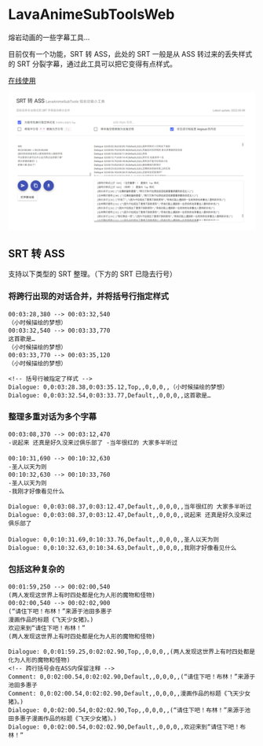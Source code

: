 # LavaAnimeSubToolsWeb

熔岩动画的一些字幕工具...

目前仅有一个功能，SRT 转 ASS，此处的 SRT 一般是从 ASS 转过来的丢失样式的 SRT 分裂字幕，通过此工具可以把它变得有点样式。

[在线使用](https://tools.lavaanime.top)

![img](image/README/1652094747350.png)

## SRT 转 ASS

支持以下类型的 SRT 整理。（下方的 SRT 已隐去行号）

### 将跨行出现的对话合并，并将括号行指定样式

```
00:03:28,380 --> 00:03:32,540
（小时候描绘的梦想）
00:03:32,540 --> 00:03:33,770
这首歌是…
（小时候描绘的梦想）
00:03:33,770 --> 00:03:35,120
（小时候描绘的梦想）
```

```
<!-- 括号行被指定了样式 -->
Dialogue: 0,0:03:28.38,0:03:35.12,Top,,0,0,0,,（小时候描绘的梦想）
Dialogue: 0,0:03:32.54,0:03:33.77,Default,,0,0,0,,这首歌是…
```

### 整理多重对话为多个字幕

```
00:03:08,370 --> 00:03:12,470
-说起来 还真是好久没来过俱乐部了 -当年很红的 大家多半听过

00:10:31,690 --> 00:10:32,630
-圣人以天为则
00:10:32,630 --> 00:10:33,760
-圣人以天为则
-我刚才好像看见什么
```

```
Dialogue: 0,0:03:08.37,0:03:12.47,Default,,0,0,0,,当年很红的 大家多半听过
Dialogue: 0,0:03:08.37,0:03:12.47,Default,,0,0,0,,说起来 还真是好久没来过俱乐部了

Dialogue: 0,0:10:31.69,0:10:33.76,Default,,0,0,0,,圣人以天为则
Dialogue: 0,0:10:32.63,0:10:34.63,Default,,0,0,0,,我刚才好像看见什么
```

### 包括这种复杂的

```
00:01:59,250 --> 00:02:00,540
(两人发现这世界上有时四处都是化为人形的魔物和怪物)
00:02:00,540 --> 00:02:02,900
(“请住下吧！布林！”来源于池田多惠子
漫画作品的标题《飞天少女猪》。)
欢迎来到“请住下吧！布林！”
(两人发现这世界上有时四处都是化为人形的魔物和怪物)
```

```
Dialogue: 0,0:01:59.25,0:02:02.90,Top,,0,0,0,,(两人发现这世界上有时四处都是化为人形的魔物和怪物)
<!-- 跨行括号会在ASS内保留注释 -->
Comment: 0,0:02:00.54,0:02:02.90,Default,,0,0,0,,(“请住下吧！布林！”来源于池田多惠子
Comment: 0,0:02:00.54,0:02:02.90,Default,,0,0,0,,漫画作品的标题《飞天少女猪》。)
Dialogue: 0,0:02:00.54,0:02:02.90,Top,,0,0,0,,(“请住下吧！布林！”来源于池田多惠子漫画作品的标题《飞天少女猪》。)
Dialogue: 0,0:02:00.54,0:02:02.90,Default,,0,0,0,,欢迎来到“请住下吧！布林！”
```
